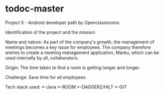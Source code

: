 # todoc-master
Project 5 - Android developer path by Openclassrooms

Identification of the project and the mission

Name and nature: 
As part of the company's growth, the management of meetings becomes a key issue for employees. The company therefore wishes to create a meeting management application, Maréu, which can be used internally by all, collaborators.

Origin: 
The time taken to find a room is getting longer and longer.

Challenge: 
Save time for all employees.

Tech stack used:
*-Java
*-ROOM
*-DAGGER2/HILT
*-GIT
